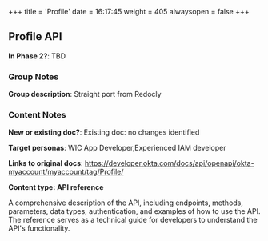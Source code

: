 +++
title = 'Profile'
date = 16:17:45
weight = 405
alwaysopen = false
+++

## Profile API

**In Phase 2?**: TBD


### Group Notes

**Group description**: Straight port from Redocly

### Content Notes

**New or existing doc?**: Existing doc: no changes identified

**Target personas**: WIC App Developer,Experienced IAM developer

**Links to original docs**: https://developer.okta.com/docs/api/openapi/okta-myaccount/myaccount/tag/Profile/

**Content type: API reference**

A comprehensive description of the API, including endpoints, methods, parameters, data types, authentication, and examples of how to use the API. The reference serves as a technical guide for developers to understand the API's functionality.


